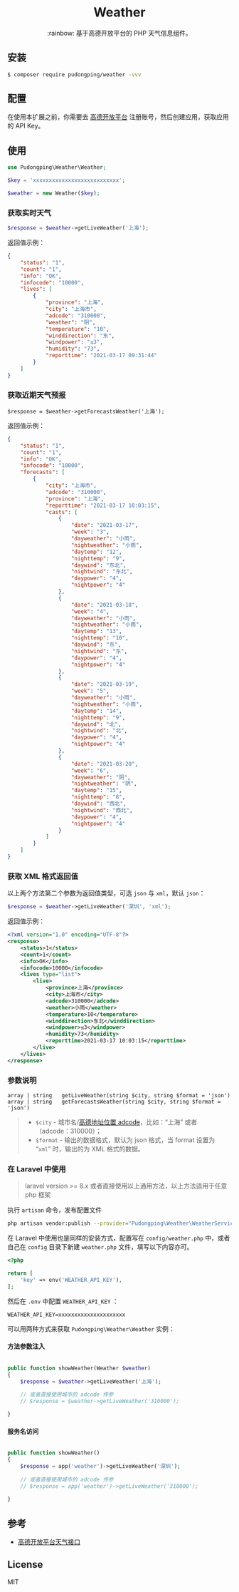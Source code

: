 
<h1 align="center">Weather</h1>

<p align="center">:rainbow: 基于高德开放平台的 PHP 天气信息组件。</p>

## 安装

```sh
$ composer require pudongping/weather -vvv
```

## 配置

在使用本扩展之前，你需要去 [高德开放平台](https://lbs.amap.com/dev/id/newuser) 注册账号，然后创建应用，获取应用的 API Key。


## 使用

```php
use Pudongping\Weather\Weather;

$key = 'xxxxxxxxxxxxxxxxxxxxxxxxxxx';

$weather = new Weather($key);
```

###  获取实时天气

```php
$response = $weather->getLiveWeather('上海');
```

返回值示例：

```json
{
    "status": "1",
    "count": "1",
    "info": "OK",
    "infocode": "10000",
    "lives": [
        {
            "province": "上海",
            "city": "上海市",
            "adcode": "310000",
            "weather": "阴",
            "temperature": "10",
            "winddirection": "东",
            "windpower": "≤3",
            "humidity": "73",
            "reporttime": "2021-03-17 09:31:44"
        }
    ]
}
```

### 获取近期天气预报

```
$response = $weather->getForecastsWeather('上海');
```

返回值示例：

```json
{
    "status": "1",
    "count": "1",
    "info": "OK",
    "infocode": "10000",
    "forecasts": [
        {
            "city": "上海市",
            "adcode": "310000",
            "province": "上海",
            "reporttime": "2021-03-17 10:03:15",
            "casts": [
                {
                    "date": "2021-03-17",
                    "week": "3",
                    "dayweather": "小雨",
                    "nightweather": "小雨",
                    "daytemp": "12",
                    "nighttemp": "9",
                    "daywind": "东北",
                    "nightwind": "东北",
                    "daypower": "4",
                    "nightpower": "4"
                },
                {
                    "date": "2021-03-18",
                    "week": "4",
                    "dayweather": "小雨",
                    "nightweather": "小雨",
                    "daytemp": "13",
                    "nighttemp": "10",
                    "daywind": "东",
                    "nightwind": "东",
                    "daypower": "4",
                    "nightpower": "4"
                },
                {
                    "date": "2021-03-19",
                    "week": "5",
                    "dayweather": "小雨",
                    "nightweather": "小雨",
                    "daytemp": "14",
                    "nighttemp": "9",
                    "daywind": "北",
                    "nightwind": "北",
                    "daypower": "4",
                    "nightpower": "4"
                },
                {
                    "date": "2021-03-20",
                    "week": "6",
                    "dayweather": "阴",
                    "nightweather": "阴",
                    "daytemp": "15",
                    "nighttemp": "8",
                    "daywind": "西北",
                    "nightwind": "西北",
                    "daypower": "4",
                    "nightpower": "4"
                }
            ]
        }
    ]
}
```

### 获取 XML 格式返回值

以上两个方法第二个参数为返回值类型，可选 `json` 与 `xml`，默认 `json`：

```php
$response = $weather->getLiveWeather('深圳', 'xml');
```

返回值示例：

```xml
<?xml version="1.0" encoding="UTF-8"?>
<response>
    <status>1</status>
    <count>1</count>
    <info>OK</info>
    <infocode>10000</infocode>
    <lives type="list">
        <live>
            <province>上海</province>
            <city>上海市</city>
            <adcode>310000</adcode>
            <weather>小雨</weather>
            <temperature>10</temperature>
            <winddirection>东北</winddirection>
            <windpower>≤3</windpower>
            <humidity>73</humidity>
            <reporttime>2021-03-17 10:03:15</reporttime>
        </live>
    </lives>
</response>
```

### 参数说明

```
array | string   getLiveWeather(string $city, string $format = 'json')
array | string   getForecastsWeather(string $city, string $format = 'json')
```

> - `$city` - 城市名/[高德地址位置 adcode](https://lbs.amap.com/api/webservice/guide/api/district)，比如：“上海” 或者（adcode：310000）；
> - `$format`  - 输出的数据格式，默认为 json 格式，当 format 设置为 “`xml`” 时，输出的为 XML 格式的数据。


### 在 Laravel 中使用

> laravel version >= 8.x 或者直接使用以上通用方法，以上方法适用于任意 php 框架

执行 `artisan` 命令，发布配置文件

```sh
php artisan vendor:publish --provider="Pudongping\Weather\WeatherServiceProvider"
```

在 Laravel 中使用也是同样的安装方式，配置写在 `config/weather.php` 中，或者自己在 `config` 目录下新建 `weather.php` 文件，填写以下内容亦可。

```php
<?php

return [
    'key' => env('WEATHER_API_KEY'),
];

```

然后在 `.env` 中配置 `WEATHER_API_KEY` ：

```env
WEATHER_API_KEY=xxxxxxxxxxxxxxxxxxxxx
```

可以用两种方式来获取 `Pudongping\Weather\Weather` 实例：

#### 方法参数注入

```php

public function showWeather(Weather $weather) 
{
    $response = $weather->getLiveWeather('上海');
    
    // 或者直接使用城市的 adcode 传参
    // $response = $weather->getLiveWeather('310000');

}

```

#### 服务名访问

```php

public function showWeather()
{
    $response = app('weather')->getLiveWeather('深圳');
    
    // 或者直接使用城市的 adcode 传参
    // $response = app('weather')->getLiveWeather('310000');
    
}

```

## 参考

- [高德开放平台天气接口](https://lbs.amap.com/api/webservice/guide/api/weatherinfo/)

## License

MIT
